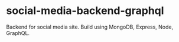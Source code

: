 # social-media-backend-graphql

Backend for social media site. Build using MongoDB, Express, Node, GraphQL.
